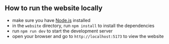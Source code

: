 ## How to run the website locally

- make sure you have [Node.js](https://nodejs.org/en/download/) installed
- in the `website` directory, run `npm install` to install the dependencies
- run `npm run dev` to start the development server
- open your browser and go to `http://localhost:5173` to view the website
